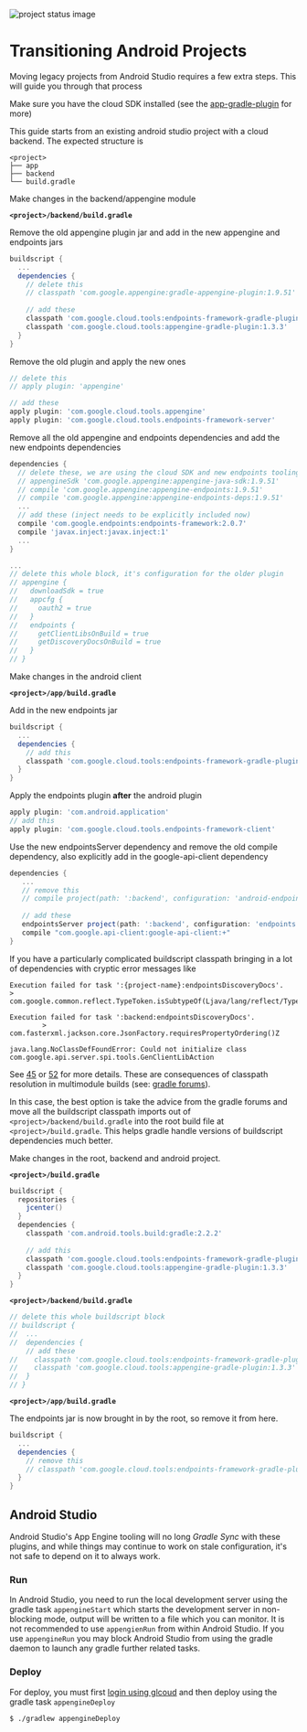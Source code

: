 ![project status image](https://img.shields.io/badge/stability-experimental-orange.svg)
# Transitioning Android Projects

Moving legacy projects from Android Studio requires a few extra steps. This will guide you through
that process

Make sure you have the cloud SDK installed (see the [app-gradle-plugin](https://github.com/GoogleCloudPlatform/app-gradle-plugin) for more)

This guide starts from an existing android studio project with a cloud backend.
The expected structure is
```
<project>
├── app
├── backend
└── build.gradle
```

Make changes in the backend/appengine module

**`<project>/backend/build.gradle`**

Remove the old appengine plugin jar and add in the new appengine and endpoints jars
```gradle
buildscript {
  ...
  dependencies {
    // delete this
    // classpath 'com.google.appengine:gradle-appengine-plugin:1.9.51'
      
    // add these 
    classpath 'com.google.cloud.tools:endpoints-framework-gradle-plugin:1.0.2'
    classpath 'com.google.cloud.tools:appengine-gradle-plugin:1.3.3'
  }
}
```

Remove the old plugin and apply the new ones
```gradle
// delete this
// apply plugin: 'appengine'

// add these
apply plugin: 'com.google.cloud.tools.appengine'
apply plugin: 'com.google.cloud.tools.endpoints-framework-server'
```

Remove all the old appengine and endpoints dependencies and add the 
new endpoints dependencies
```gradle
dependencies {
  // delete these, we are using the cloud SDK and new endpoints tooling now
  // appengineSdk 'com.google.appengine:appengine-java-sdk:1.9.51'
  // compile 'com.google.appengine:appengine-endpoints:1.9.51'
  // compile 'com.google.appengine:appengine-endpoints-deps:1.9.51'
  ... 
  // add these (inject needs to be explicitly included now)
  compile 'com.google.endpoints:endpoints-framework:2.0.7'
  compile 'javax.inject:javax.inject:1'
  ...
}

...
// delete this whole block, it's configuration for the older plugin
// appengine {
//   downloadSdk = true
//   appcfg {
//     oauth2 = true
//   }
//   endpoints {
//     getClientLibsOnBuild = true
//     getDiscoveryDocsOnBuild = true
//   }
// }
```

Make changes in the android client 

**`<project>/app/build.gradle`**

Add in the new endpoints jar
```gradle
buildscript {
  ...
  dependencies {
    // add this
    classpath 'com.google.cloud.tools:endpoints-framework-gradle-plugin:1.0.2'
  }
}
```

Apply the endpoints plugin **after** the android plugin
```gradle
apply plugin: 'com.android.application'
// add this
apply plugin: 'com.google.cloud.tools.endpoints-framework-client'
```
Use the new endpointsServer dependency and remove the old compile dependency,
also explicitly add in the google-api-client dependency
```gradle
dependencies {
   ...
   // remove this
   // compile project(path: ':backend', configuration: 'android-endpoints')
   
   // add these
   endpointsServer project(path: ':backend', configuration: 'endpoints')
   compile "com.google.api-client:google-api-client:+"
}
```

If you have a particularly complicated buildscript classpath bringing in a lot of dependencies with cryptic error messages like
```
Execution failed for task ':{project-name}:endpointsDiscoveryDocs'.
> com.google.common.reflect.TypeToken.isSubtypeOf(Ljava/lang/reflect/Type;)Z
```
```
Execution failed for task ':backend:endpointsDiscoveryDocs'.
        > com.fasterxml.jackson.core.JsonFactory.requiresPropertyOrdering()Z
```
```
java.lang.NoClassDefFoundError: Could not initialize class com.google.api.server.spi.tools.GenClientLibAction
```
See [45](https://github.com/GoogleCloudPlatform/endpoints-framework-gradle-plugin/issues/45) or [52](https://github.com/GoogleCloudPlatform/endpoints-framework-gradle-plugin/issues/52) for more details. 
These are consequences of classpath resolution in multimodule builds (see: [gradle forums](https://discuss.gradle.org/t/version-is-root-build-gradle-buildscript-is-overriding-subproject-buildscript-dependency-versions/20746/2)).

In this case, the best option is take the advice from the gradle forums and move all the buildscript classpath imports out of `<project>/backend/build.gradle` into the root build file at `<project>/build.gradle`. This helps gradle handle versions of buildscript dependencies much better.

Make changes in the root, backend and android project.

**`<project>/build.gradle`**

```gradle
buildscript {
  repositories {
    jcenter()
  }
  dependencies {
    classpath 'com.android.tools.build:gradle:2.2.2'
    
    // add this
    classpath 'com.google.cloud.tools:endpoints-framework-gradle-plugin:1.0.2'
    classpath 'com.google.cloud.tools:appengine-gradle-plugin:1.3.3'
  }
}
```

**`<project>/backend/build.gradle`**

```gradle
// delete this whole buildscript block
// buildscript {
//  ...
//  dependencies {      
    // add these 
//    classpath 'com.google.cloud.tools:endpoints-framework-gradle-plugin:1.0.2'
//    classpath 'com.google.cloud.tools:appengine-gradle-plugin:1.3.3'
//  }
// }
```

**`<project>/app/build.gradle`**

The endpoints jar is now brought in by the root, so remove it from here.
```gradle
buildscript {
  ...
  dependencies {
    // remove this
    // classpath 'com.google.cloud.tools:endpoints-framework-gradle-plugin:1.0.2'
  }
}
```


## Android Studio
Android Studio's App Engine tooling will no long *Gradle Sync* with these plugins, and while things may continue to work on stale configuration, it's not safe to depend on it to always work.

### Run
In Android Studio, you need to run the local development server using the gradle task `appengineStart` which starts the development server in non-blocking mode, output will be written to a file which you can monitor. It is not recommended to use `appengienRun` from within Android Studio. If you use `appengineRun` you may block Android Studio from using the gradle daemon to launch any gradle further related tasks.

### Deploy
For deploy, you must first [login using glcoud](https://cloud.google.com/sdk/gcloud/reference/auth/login) and then deploy using the gradle task `appengineDeploy`
```
$ ./gradlew appengineDeploy
```
